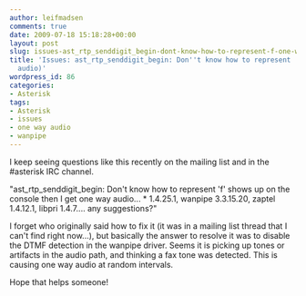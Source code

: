 ```yaml
---
author: leifmadsen
comments: true
date: 2009-07-18 15:18:28+00:00
layout: post
slug: issues-ast_rtp_senddigit_begin-dont-know-how-to-represent-f-one-way-audio
title: 'Issues: ast_rtp_senddigit_begin: Don''t know how to represent ''f'' (one way
  audio)'
wordpress_id: 86
categories:
- Asterisk
tags:
- Asterisk
- issues
- one way audio
- wanpipe
---
```


I keep seeing questions like this recently on the mailing list and in the #asterisk IRC channel.

"ast_rtp_senddigit_begin: Don't know how to represent 'f'   shows up on the console then I get one way audio...   * 1.4.25.1, wanpipe 3.3.15.20, zaptel 1.4.12.1, libpri 1.4.7.... any suggestions?"

I forget who originally said how to fix it (it was in a mailing list thread that I can't find right now...), but basically the answer to resolve it was to disable the DTMF detection in the wanpipe driver. Seems it is picking up tones or artifacts in the audio path, and thinking a fax tone was detected. This is causing one way audio at random intervals.

Hope that helps someone!

